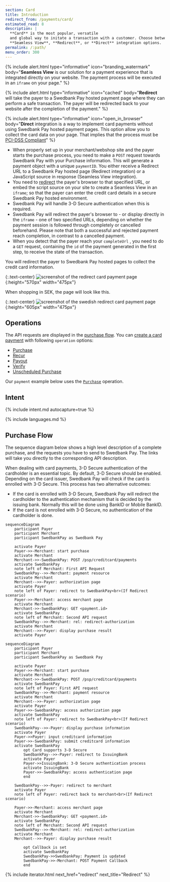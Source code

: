 ```yaml
---
section: Card
title: Introduction
redirect_from: /payments/card/
estimated_read: 8
description: |
  **Card** is the most popular, versatile
  and global way to initate a transaction with a customer. Choose between our
  **Seamless View**, **Redirect**, or **Direct** integration options.
permalink: /:path/
menu_order: 300
---
```


{% include alert.html type="informative"
                      icon="branding_watermark"
                      body="**Seamless View** is our solution for a payment
                      experience that is integrated directly on your website.
                      The payment process will be executed in an `iframe` on
                      your page." %}

{% include alert.html type="informative"
                      icon="cached"
                      body="**Redirect** will take the payer to a Swedbank
                      Pay hosted payment page where they can perform a safe
                      transaction. The payer will be redirected back to your
                      website after the completion of the payment." %}

{% include alert.html type="informative"
                      icon="open_in_browser"
                      body="**Direct** integration is a way to implement card
                      payments without using Swedbank Pay hosted payment pages.
                      This option allow you to collect the card data on your
                      page. That implies that the process must be [PCI-DSS
                      Compliant](https://www.pcisecuritystandards.org/)" %}

*   When properly set up in your merchant/webshop site and the payer starts the
  purchase process, you need to make a `POST` request towards Swedbank Pay with
  your Purchase information. This will generate a payment object with a unique
  `paymentID`. You either receive a Redirect URL to a Swedbank Pay hosted
  page (Redirect integration) or a JavaScript source in response (Seamless View
  integration).
*   You need to [redirect][redirect] the payer's browser to that specified URL,
    or embed the script source on your site to create a Seamless View in an
    `iframe`; so that the payer can enter the credit card details in a secure
    Swedbank Pay hosted environment.
*   Swedbank Pay will handle 3-D Secure authentication when this is required.
*   Swedbank Pay will redirect the payer's browser to - or display directly in
    the `iframe` - one of two specified URLs, depending on whether the payment
    session is followed through completely or cancelled beforehand. Please note
    that both a successful and rejected payment reach completion, in contrast to
    a cancelled payment.
*   When you detect that the payer reach your `completeUrl` , you need to do a
  `GET` request, containing the `id` of the payment generated in the first step,
  to receive the state of the transaction.

You will redirect the payer to Swedbank Pay hosted pages to collect the credit
card information.

{:.text-center}
![screenshot of the redirect card payment page][card-payment]{:height="570px" width="475px"}

When shopping in SEK, the page will look like this.

{:.text-center}
![screenshot of the swedish redirect card payment page][swedish-card-payment]{:height="605px" width="475px"}

## Operations

The API requests are displayed in the [purchase flow][purchase].
You can [create a card payment][create-payment] with following `operation`
options:

*   [Purchase][purchase]
*   [Recur][recur]
*   [Payout][payout]
*   [Verify][verify]
*   [Unscheduled Purchase][unscheduled-purchase]

Our `payment` example below uses the [`Purchase`][purchase] operation.

## Intent

{% include intent.md autocapture=true %}

{% include languages.md %}

## Purchase Flow

The sequence diagram below shows a high level description of a complete
purchase, and the requests you have to send to Swedbank Pay. The links will
take you directly to the corresponding API description.

When dealing with card payments, 3-D Secure authentication of the cardholder is
an essential topic. By default, 3-D Secure should be enabled. Depending on
the card issuer, Swedbank Pay will check if the card is enrolled with 3-D
Secure. This process has two alternative outcomes:

*   If the card is enrolled with 3-D Secure, Swedbank Pay will redirect the
    cardholder to the authentication mechanism that is decided by the issuing
    bank. Normally this will be done using BankID or Mobile BankID.
*   If the card is not enrolled with 3-D Secure, no authentication of the
    cardholder is done.

```mermaid
sequenceDiagram
    participant Payer
    participant Merchant
    participant SwedbankPay as Swedbank Pay

    activate Payer
    Payer->>-Merchant: start purchase
    activate Merchant
    Merchant->>-SwedbankPay: POST /psp/creditcard/payments
    activate SwedbankPay
    note left of Merchant: First API Request
    SwedbankPay-->>-Merchant: payment resource
    activate Merchant
    Merchant-->>-Payer: authorization page
    activate Payer
    note left of Payer: redirect to SwedbankPay<br>(If Redirect scenario)
    Payer->>-Merchant: access merchant page
    activate Merchant
    Merchant->>-SwedbankPay: GET <payment.id>
    activate SwedbankPay
    note left of Merchant: Second API request
    SwedbankPay-->>-Merchant: rel: redirect-authorization
    activate Merchant
    Merchant-->>-Payer: display purchase result
    activate Payer
```

```mermaid
sequenceDiagram
    participant Payer
    participant Merchant
    participant SwedbankPay as Swedbank Pay

    activate Payer
    Payer->>-Merchant: start purchase
    activate Merchant
    Merchant->>-SwedbankPay: POST /psp/creditcard/payments
    activate SwedbankPay
    note left of Payer: First API request
    SwedbankPay-->>-Merchant: payment resource
    activate Merchant
    Merchant-->>-Payer: authorization page
    activate Payer
    Payer->>-SwedbankPay: access authorization page
    activate SwedbankPay
    note left of Payer: redirect to SwedbankPay<br>(If Redirect scenario)
    SwedbankPay-->>-Payer: display purchase information
    activate Payer
    Payer->>Payer: input creditcard information
    Payer->>-SwedbankPay: submit creditcard information
    activate SwedbankPay
        opt Card supports 3-D Secure
        SwedbankPay-->>-Payer: redirect to IssuingBank
        activate Payer
        Payer->>IssuingBank: 3-D Secure authentication process
        activate IssuingBank
        Payer->>-SwedbankPay: access authentication page
        end

    SwedbankPay-->>-Payer: redirect to merchant
    activate Payer
    note left of Payer: redirect back to merchant<br>(If Redirect scenario)

    Payer->>-Merchant: access merchant page
    activate Merchant
    Merchant->>-SwedbankPay: GET <payment.id>
    activate SwedbankPay
    note left of Merchant: Second API request
    SwedbankPay-->>-Merchant: rel: redirect-authorization
    activate Merchant
    Merchant-->>-Payer: display purchase result

        opt Callback is set
        activate SwedbankPay
        SwedbankPay->>SwedbankPay: Payment is updated
        SwedbankPay->>-Merchant: POST Payment Callback
        end
```

{% include iterator.html next_href="redirect" next_title="Redirect" %}

[cancel]: /payment-instruments/card/features/core/cancel
[capture]: /payment-instruments/card/capture
[card-payment]: /assets/img/payments/card-payment.png
[create-payment]: /payment-instruments/card/features/technical-reference/create-payment
[payout]: /payment-instruments/card/features/optional/payout
[purchase]: /payment-instruments/card/features/technical-reference/purchase
[recur]: /payment-instruments/card/features/optional/recur
[redirect]: /payment-instruments/card/redirect
[swedish-card-payment]: /assets/img/payments/swedish-card-payment.png
[unscheduled-purchase]: /payment-instruments/card/features/optional/unscheduled-purchase
[verify]: /payment-instruments/card/features/optional/verify
